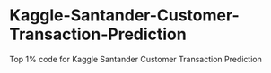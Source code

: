 # Kaggle-Santander-Customer-Transaction-Prediction
Top 1% code for Kaggle Santander Customer Transaction Prediction
